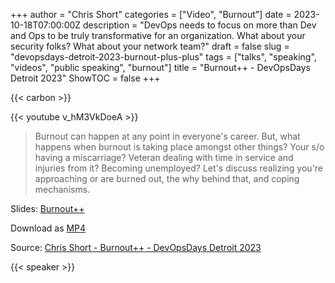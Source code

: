 +++
author = "Chris Short"
categories = ["Video", "Burnout"]
date = 2023-10-18T07:00:00Z
description = "DevOps needs to focus on more than Dev and Ops to be truly transformative for an organization. What about your security folks? What about your network team?"
draft = false
slug = "devopsdays-detroit-2023-burnout-plus-plus"
tags = ["talks", "speaking", "videos", "public speaking", "burnout"]
title = "Burnout++ - DevOpsDays Detroit 2023"
ShowTOC = false
+++

{{< carbon >}}

{{< youtube v_hM3VkDoeA >}}

> Burnout can happen at any point in everyone's career. But, what happens when burnout is taking place amongst other things? Your s/o having a miscarriage? Veteran dealing with time in service and injuries from it? Becoming unemployed? Let's discuss realizing you're approaching or are burned out, the why behind that, and coping mechanisms.

Slides: [Burnout++](https://speakerdeck.com/chrisshort/burnout-plus-plus)

Download as [MP4](https://shortcdn.com/chrisshort/chris-short-devopsdays-detroit-2023-burnout-plus-plus.mp4)

Source: [Chris Short - Burnout++ - DevOpsDays Detroit 2023](https://youtu.be/v_hM3VkDoeA)

{{< speaker >}}
